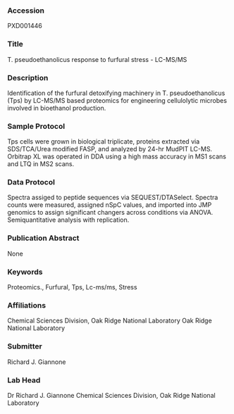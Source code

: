 ### Accession
PXD001446

### Title
T. pseudoethanolicus response to furfural stress - LC-MS/MS

### Description
Identification of the furfural detoxifying machinery in T. pseudoethanolicus (Tps) by LC-MS/MS based proteomics for engineering cellulolytic microbes involved in bioethanol production.

### Sample Protocol
Tps cells were grown in biological triplicate, proteins extracted via SDS/TCA/Urea modified FASP, and analyzed by 24-hr MudPIT LC-MS. Orbitrap XL was operated in DDA using a high mass accuracy in MS1 scans and LTQ in MS2 scans.

### Data Protocol
Spectra assiged to peptide sequences via SEQUEST/DTASelect. Spectra counts were measured, assigned nSpC values, and imported into JMP genomics to assign significant changers across conditions via ANOVA. Semiquantitative analysis with replication.

### Publication Abstract
None

### Keywords
Proteomics., Furfural, Tps, Lc-ms/ms, Stress

### Affiliations
Chemical Sciences Division, Oak Ridge National Laboratory
Oak Ridge National Laboratory

### Submitter
Richard J. Giannone

### Lab Head
Dr Richard J. Giannone
Chemical Sciences Division, Oak Ridge National Laboratory


